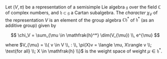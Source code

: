 Let $(V, \pi)$ be a representation of a semisimple Lie algebra $\mathfrak{g}$ over the field $\mathbb{C}$ of complex numbers, and $\mathfrak{h} \subset \mathfrak{g}$ a Cartan subalgebra. The *character* $\chi_{V}$ of the representation $V$ is an element of the group algebra $\mathbb{C}\mathfrak{h}^*$ of $\mathfrak{h}^*$ (as an additive group) given by

$$
\chi_V = \sum_{\mu \in \mathfrak{h}^*} \dim(V_{\mu}) \\, e^{\mu} 
$$

where $V_{\mu} = \\{ v \in V \\, : \\, \pi(X)v = \langle \mu, X\rangle v \\; \text{for all} \\; X \in \mathfrak{h} \\}$ is the weight space of weight $\mu \in \mathfrak{h}^*$.
